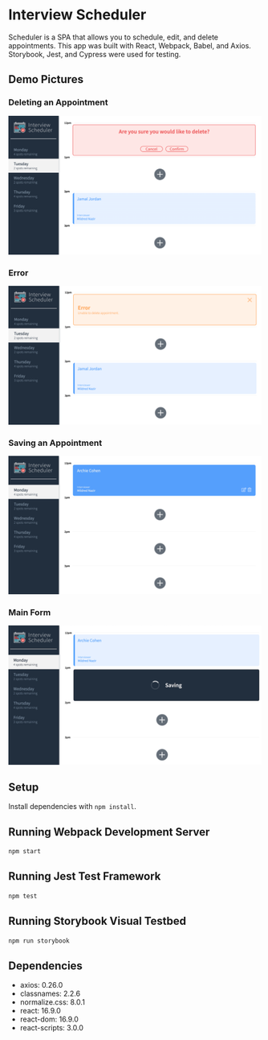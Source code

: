 # Interview Scheduler

Scheduler is a SPA that allows you to schedule, edit, and delete appointments. This app was built with React, Webpack, Babel, and Axios. Storybook, Jest, and Cypress were used for testing.

## Demo Pictures

### Deleting an Appointment

!["Screenshot of deleting"](https://github.com/dganai/Scheduler/blob/master/docs/delete.png?raw=true)

### Error

!["Screenshot of error"](https://github.com/dganai/Scheduler/blob/master/docs/error.png?raw=true)

### Saving an Appointment

!["Screenshot of main form"](https://github.com/dganai/Scheduler/blob/master/docs/main.png?raw=true)

### Main Form

!["Screenshot of saving"](https://github.com/dganai/Scheduler/blob/master/docs/save.png?raw=true)

## Setup

Install dependencies with `npm install`.

## Running Webpack Development Server

```sh
npm start
```

## Running Jest Test Framework

```sh
npm test
```

## Running Storybook Visual Testbed

```sh
npm run storybook
```

## Dependencies

- axios: 0.26.0
- classnames: 2.2.6
- normalize.css: 8.0.1
- react: 16.9.0
- react-dom: 16.9.0
- react-scripts: 3.0.0
